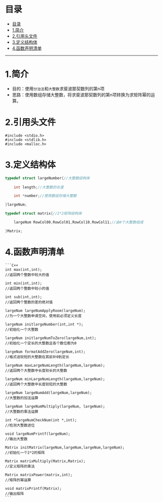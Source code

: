 

# 目录
<ul class="toc">
  <li>
    <a href="#目录">目录</a>
  </li>
  <li>
    <a href="#1简介">1.简介</a>
  </li>
  <li>
    <a href="#2引用头文件">2.引用头文件</a>
  </li>
  <li>
    <a href="#3定义结构体">3.定义结构体</a>
  </li>
  <li>
    <a href="#4函数声明清单">4.函数声明清单</a>
  </li>
</ul>

---
# 1.简介
- 目的：使用```分治法```和```大整数```求斐波那契数列的第n项
- 思路：使用数组存储大整数，将求斐波那契数列的第n项转换为求矩阵幂的运算。

# 2.引用头文件
```
#include <stdio.h>
#include <stdlib.h>
#include <malloc.h>
```

# 3.定义结构体
```C++
typedef struct largeNumber{//大整数结构体
	
	int length;//大整数的长度

	int *number;//使用数组存储大整数

}largeNum;

typedef struct matrix{//2*2矩阵结构体

	largeNum RowCol00,RowCol01,RowCol10,RowCol11;//由4个大整数组成

}Matrix;

```
# 4.函数声明清单

    ```C++
    int max(int,int);
    //返回两个整数中较大的值
    
    int min(int,int);
    //返回两个整数中较小的值
    
    int sub(int,int);
    //返回两个整数的差的绝对值
    
    largeNum largeNumApplyRoom(largeNum);
    //为一个大整数申请空间，使用前必须定义长度
    
    largeNum initlargeNumber(int,int *);
    //初始化一个大整数
    
    largeNum initlargeNumToZero(largeNum,int);
    //初始化一个定长的大整数且各个数位都为0
    
    largeNum formatAddZero(largeNum,int);
    //格式话较短的大整数在其前补0到定长
    
    largeNum maxLargeNumLength(largeNum,largeNum);
    //返回两个大整数中长度较长的大整数
    
    largeNum minLargeNumLength(largeNum,largeNum);
    //返回两个大整数中长度较短的大整数
    
    largeNum largeNumAdd(largeNum,largeNum);
    //大整数的加法运算
    
    largeNum largeNumMultiply(largeNum, largeNum);
    //大整数的乘法运算
    
    int *largeNumCheckNum(int *,int);
    //检测大整数进位
    
    void largeNumPrintf(largeNum);
    //输出大整数
    
    Matrix initMatrix(largeNum,largeNum,largeNum,largeNum);
    //初始化一个2*2的矩阵
    
    Matrix matrixMultiply(Matrix,Matrix);
    //定义矩阵的乘法
    
    Matrix matrixPower(matrix,int);
    //矩阵的幂运算
    
    void matrixPrintf(Matrix);
    //输出矩阵
    ```
    
